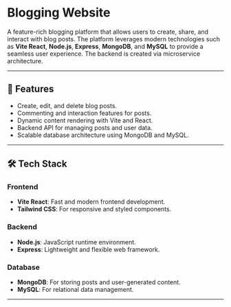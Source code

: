 # Blogging Website

A feature-rich blogging platform that allows users to create, share, and interact with blog posts. The platform leverages modern technologies such as **Vite React**, **Node.js**, **Express**, **MongoDB**, and **MySQL** to provide a seamless user experience. The backend is created via microservice architecture.

---

## 🚀 Features

- Create, edit, and delete blog posts.
- Commenting and interaction features for posts.
- Dynamic content rendering with Vite and React.
- Backend API for managing posts and user data.
- Scalable database architecture using MongoDB and MySQL.

---

## 🛠️ Tech Stack

### Frontend
- **Vite React**: Fast and modern frontend development.
- **Tailwind CSS**: For responsive and styled components.

### Backend
- **Node.js**: JavaScript runtime environment.
- **Express**: Lightweight and flexible web framework.

### Database
- **MongoDB**: For storing posts and user-generated content.
- **MySQL**: For relational data management.

---
